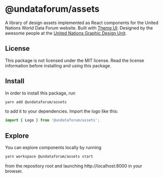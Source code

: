 # @undataforum/assets

A library of design assets implemented as React components for the United
Nations World Data Forum website. Built with [Theme UI](https://theme-ui.com/).
Designed by the awesome people at the
[United Nations Graphic Design Unit](https://www.behance.net/unitednations).

## License

This package is not licensed under the MIT license. Read the license information
before installing and using this package.

## Install

In order to install this package, run

```bash
yarn add @undataforum/assets
```

to add it to your dependencies. Import the logo like this:

```jsx
import { Logo } from '@undataforum/assets';
```

## Explore

You can explore components locally by running

```bash
yarn workspace @undataforum/assets start
```

from the repository root and launching http://localhost:8000 in your browser.
